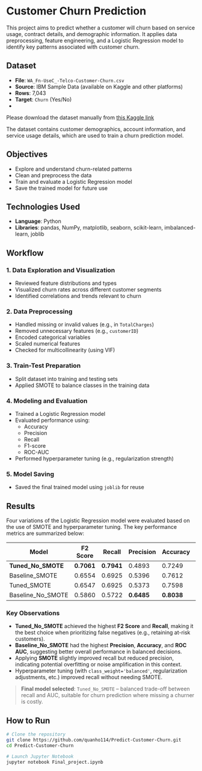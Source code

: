 # Customer Churn Prediction

This project aims to predict whether a customer will churn based on service usage, contract details, and demographic information. It applies data preprocessing, feature engineering, and a Logistic Regression model to identify key patterns associated with customer churn.

## Dataset

- **File**: `WA_Fn-UseC_-Telco-Customer-Churn.csv`
- **Source**: IBM Sample Data (available on Kaggle and other platforms)
- **Rows**: 7,043
- **Target**: `Churn` (Yes/No)
- 
Please download the dataset manually from [this Kaggle link](https://www.kaggle.com/datasets/blastchar/telco-customer-churn)

The dataset contains customer demographics, account information, and service usage details, which are used to train a churn prediction model.

## Objectives

- Explore and understand churn-related patterns
- Clean and preprocess the data
- Train and evaluate a Logistic Regression model
- Save the trained model for future use

## Technologies Used

- **Language**: Python  
- **Libraries**: pandas, NumPy, matplotlib, seaborn, scikit-learn, imbalanced-learn, joblib

## Workflow

### 1. Data Exploration and Visualization

- Reviewed feature distributions and types
- Visualized churn rates across different customer segments
- Identified correlations and trends relevant to churn

### 2. Data Preprocessing

- Handled missing or invalid values (e.g., in `TotalCharges`)
- Removed unnecessary features (e.g., `customerID`)
- Encoded categorical variables
- Scaled numerical features
- Checked for multicollinearity (using VIF)

### 3. Train-Test Preparation

- Split dataset into training and testing sets
- Applied SMOTE to balance classes in the training data

### 4. Modeling and Evaluation

- Trained a Logistic Regression model
- Evaluated performance using:
  - Accuracy
  - Precision
  - Recall
  - F1-score
  - ROC-AUC
- Performed hyperparameter tuning (e.g., regularization strength)

### 5. Model Saving

- Saved the final trained model using `joblib` for reuse

## Results

Four variations of the Logistic Regression model were evaluated based on the use of SMOTE and hyperparameter tuning. The key performance metrics are summarized below:

| Model                | F2 Score | Recall | Precision | Accuracy | ROC AUC |
|---------------------|----------|--------|-----------|----------|---------|
| **Tuned_No_SMOTE**  | **0.7061** | **0.7941** | 0.4893    | 0.7249   | 0.8351  |
| Baseline_SMOTE      | 0.6554   | 0.6925 | 0.5396    | 0.7612   | 0.8264  |
| Tuned_SMOTE         | 0.6547   | 0.6925 | 0.5373    | 0.7598   | 0.8263  |
| Baseline_No_SMOTE   | 0.5860   | 0.5722 | **0.6485** | **0.8038** | **0.8359**  |

### Key Observations

- **Tuned_No_SMOTE** achieved the highest **F2 Score** and **Recall**, making it the best choice when prioritizing false negatives (e.g., retaining at-risk customers).
- **Baseline_No_SMOTE** had the highest **Precision**, **Accuracy**, and **ROC AUC**, suggesting better overall performance in balanced decisions.
- Applying **SMOTE** slightly improved recall but reduced precision, indicating potential overfitting or noise amplification in this context.
- Hyperparameter tuning (with `class_weight='balanced'`, regularization adjustments, etc.) improved recall without needing SMOTE.

> **Final model selected**: `Tuned_No_SMOTE` – balanced trade-off between recall and AUC, suitable for churn prediction where missing a churner is costly.


## How to Run

```bash
# Clone the repository
git clone https://github.com/quanho114/Predict-Customer-Churn.git
cd Predict-Customer-Churn

# Launch Jupyter Notebook
jupyter notebook Final_project.ipynb

